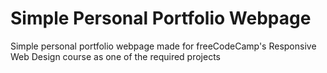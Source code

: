 # Simple Personal Portfolio Webpage
Simple personal portfolio webpage made for freeCodeCamp's Responsive Web Design course as one of the required projects